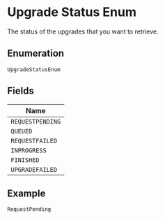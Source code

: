 
# Upgrade Status Enum

The status of the upgrades that you want to retrieve.

## Enumeration

`UpgradeStatusEnum`

## Fields

| Name |
|  --- |
| `REQUESTPENDING` |
| `QUEUED` |
| `REQUESTFAILED` |
| `INPROGRESS` |
| `FINISHED` |
| `UPGRADEFAILED` |

## Example

```
RequestPending
```

